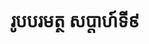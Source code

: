 ---
videoUrl : https://www.facebook.com/sophorn.ith.9/videos/2270054376590162/
category : aphidhamma-6
teacher : "អ៊ុំ សុជា"
title : "រូបបរមត្ថ សប្តាហ៍ទី៩"
venue : "វត្តសំពៅមាស"
recordedBy : "ឧបាសិកា Ith Sophorn"
layout : post
---
